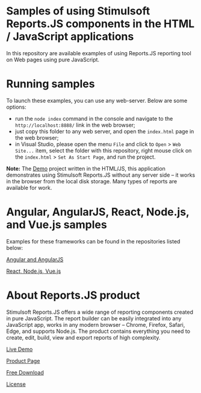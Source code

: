 # Samples of using Stimulsoft Reports.JS components in the HTML / JavaScript applications

In this repository are available examples of using Reports.JS reporting tool on Web pages using pure JavaScript.

# Running samples
To launch these examples, you can use any web-server. Below are some options:

* run the `node index` command in the console and navigate to the `http://localhost:8888/` link in the web browser;
* just copy this folder to any web server, and open the `index.html` page in the web browser;
* in Visual Studio, please open the menu `File` and click to `Open` > `Web Site...` item, select the folder with this repository, right mouse click on the `index.html` > `Set As Start Page`, and run the project. 

**Note:** The [Demo](https://github.com/stimulsoft/Samples-JS-Native-Report-Builder/tree/master/Demo) project written in the HTML/JS, this application demonstrates using Stimulsoft Reports.JS without any server side – it works in the browser from the local disk storage. Many types of reports are available for work.

# Angular, AngularJS, React, Node.js, and Vue.js samples

Examples for these frameworks can be found in the repositories listed below:

[Angular and AngularJS](https://github.com/stimulsoft/Samples-JS-Angular-Report-Generator)

[React, Node.js, Vue.js](https://github.com/stimulsoft/Samples-JS-React-Node.js-Vue.js-Reporting-Tools)


# About Reports.JS product
Stimulsoft Reports.JS offers a wide range of reporting components created in pure JavaScript. The report builder can be easily integrated into any JavaScript app, works in any modern browser – Chrome, Firefox, Safari, Edge, and supports Node.js. The product contains everything you need to create, edit, build, view and export reports of high complexity.

[Live Demo](http://demo.stimulsoft.com/#Js)

[Product Page](https://www.stimulsoft.com/en/products/reports-js)

[Free Download](https://www.stimulsoft.com/en/downloads#reports)

[License](LICENSE.md)